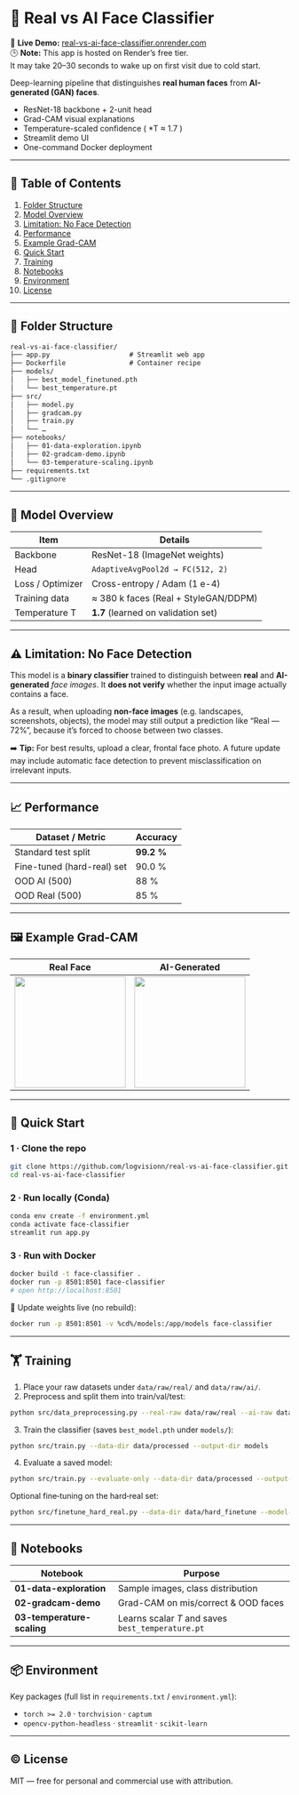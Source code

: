 # 🧠 Real vs AI Face Classifier

🔗 **Live Demo:** [real-vs-ai-face-classifier.onrender.com](https://real-vs-ai-face-classifier.onrender.com)  
🕒 **Note:** This app is hosted on Render’s free tier.  
It may take 20–30 seconds to wake up on first visit due to cold start.

Deep-learning pipeline that distinguishes **real human faces** from **AI-generated (GAN) faces**.

* ResNet-18 backbone + 2-unit head  
* Grad-CAM visual explanations  
* Temperature-scaled confidence ( *T ≈ 1.7 )  
* Streamlit demo UI  
* One-command Docker deployment  

---

## 📑 Table of Contents
1. [Folder Structure](#-folder-structure)
2. [Model Overview](#-model-overview)
3. [Limitation: No Face Detection](#-limitation-no-face-detection)
3. [Performance](#-performance)
4. [Example Grad-CAM](#️-example-grad-cam)
5. [Quick Start](#-quick-start)
6. [Training](#-training)
6. [Notebooks](#-notebooks)  
7. [Environment](#-environment)  
8. [License](#-license)  

---

## 📂 Folder Structure
```txt
real-vs-ai-face-classifier/
├── app.py                    # Streamlit web app
├── Dockerfile                # Container recipe
├── models/
│   ├── best_model_finetuned.pth
│   └── best_temperature.pt
├── src/
│   ├── model.py
│   ├── gradcam.py
│   ├── train.py
│   └── …
├── notebooks/
│   ├── 01-data-exploration.ipynb
│   ├── 02-gradcam-demo.ipynb
│   └── 03-temperature-scaling.ipynb
├── requirements.txt
└── .gitignore
````

---

## 🧠 Model Overview

| Item             | Details                              |
| ---------------- | ------------------------------------ |
| Backbone         | ResNet-18 (ImageNet weights)         |
| Head             | `AdaptiveAvgPool2d → FC(512, 2)`     |
| Loss / Optimizer | Cross-entropy / Adam (1 e-4)         |
| Training data    | ≈ 380 k faces (Real + StyleGAN/DDPM) |
| Temperature T    | **1.7** (learned on validation set)  |
---

## ⚠️ Limitation: No Face Detection

This model is a **binary classifier** trained to distinguish between **real** and **AI-generated** *face images*. It **does not verify** whether the input image actually contains a face.

As a result, when uploading **non-face images** (e.g. landscapes, screenshots, objects), the model may still output a prediction like “Real — 72%”, because it’s forced to choose between two classes.

➡️ **Tip:** For best results, upload a clear, frontal face photo.
A future update may include automatic face detection to prevent misclassification on irrelevant inputs.

---


## 📈 Performance

| Dataset / Metric           | Accuracy   |
| -------------------------- | ---------- |
| Standard test split        | **99.2 %** |
| Fine-tuned (hard-real) set | 90.0 %     |
| OOD AI (500)               | 88 %       |
| OOD Real (500)             | 85 %       |

---

## 🖼️ Example Grad-CAM

| Real Face                                        | AI-Generated                                     |
| ------------------------------------------------ | ------------------------------------------------ |
| <img src="images/real_gradcam.png" width="200"/> | <img src="images/fake_gradcam.png" width="200"/> |

---

## 🚀 Quick Start

### 1 · Clone the repo

```bash
git clone https://github.com/logvisionn/real-vs-ai-face-classifier.git
cd real-vs-ai-face-classifier
```

### 2 · Run locally (Conda)

```bash
conda env create -f environment.yml
conda activate face-classifier
streamlit run app.py
```

### 3 · Run with Docker

```bash
docker build -t face-classifier .
docker run -p 8501:8501 face-classifier
# open http://localhost:8501
```

📌 Update weights live (no rebuild):

```bash
docker run -p 8501:8501 -v %cd%/models:/app/models face-classifier
```

---
## 🏋️ Training

1. Place your raw datasets under `data/raw/real/` and `data/raw/ai/`.
2. Preprocess and split them into train/val/test:

```bash
python src/data_preprocessing.py --real-raw data/raw/real --ai-raw data/raw/ai --processed-dir data/processed
```

3. Train the classifier (saves `best_model.pth` under `models/`):

```bash
python src/train.py --data-dir data/processed --output-dir models
```

4. Evaluate a saved model:

```bash
python src/train.py --evaluate-only --data-dir data/processed --output-dir models
```

Optional fine‑tuning on the hard‑real set:

```bash
python src/finetune_hard_real.py --data-dir data/hard_finetune --model-path models/best_model.pth --output-path models/best_model_finetuned.pth
```


---

## 🔬 Notebooks

| Notebook                   | Purpose                                           |
| -------------------------- | ------------------------------------------------- |
| **01-data-exploration**    | Sample images, class distribution                 |
| **02-gradcam-demo**        | Grad-CAM on mis/correct & OOD faces               |
| **03-temperature-scaling** | Learns scalar *T* and saves `best_temperature.pt` |

---

## 📦 Environment

Key packages (full list in `requirements.txt` / `environment.yml`):

* `torch >= 2.0`  ·  `torchvision`  ·  `captum`
* `opencv-python-headless`  ·  `streamlit`  ·  `scikit-learn`

---

## © License

MIT — free for personal and commercial use with attribution.

